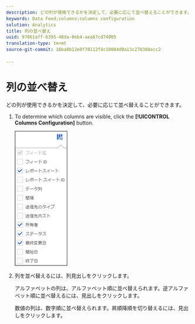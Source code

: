 ```yaml
---
description: どの列が使用できるかを決定して、必要に応じて並べ替えることができます。
keywords: Data Feed;columns;columns configuration
solution: Analytics
title: 列の並べ替え
uuid: 97861aff-6395-48da-8eb4-aea67cd74005
translation-type: tm+mt
source-git-commit: 16ba0b12e0f70112f4c10804d0a13c278388ecc2

---
```



# 列の並べ替え

どの列が使用できるかを決定して、必要に応じて並べ替えることができます。

1. To determine which columns are visible, click the **[!UICONTROL Columns Configuration]** button.

   ![](assets/cols.jpg)

1. 列を並べ替えるには、列見出しをクリックします。

   アルファベットの列は、アルファベット順に並べ替えられます。逆アルファベット順に並べ替えるには、見出しをクリックします。

   数値の列は、数字順に並べ替えられます。昇順降順を切り替えるには、見出しをクリックします。
